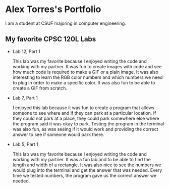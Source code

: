 # Alex Torres's Portfolio

I am a student at CSUF majoring in computer engineering.

## My favorite CPSC 120L Labs

* Lab 12, Part 1

   This lab was my favorite because I enjoyed writing the code and working with my partner. It was fun to create images with code and see how much code is required to make a GIF or a plain image. It was also interesting to learn the RGB color numbers and which numbers we need to plug in order to make a specific color. It was also fun to be able to create a GIF from scratch.

* Lab 7, Part 1

   I enjoyed this lab because it was fun to create a program that allows someone to see where and if they can park at a particular location. If they could not park at a place, they could park somewhere else where the program said it was okay to park. Testing the program in the terminal was also fun, as was seeing if it would work and providing the correct answer to see if someone would park there.

* Lab 5, Part 1

  This lab was my favorite because I enjoyed writing the code and working with my partner. It was a fun lab and to be able to find the length and width of a rectangle. It was also nice to see the numbers we would plug into the terminal and get the answer that was needed. Every time we tested numbers, the program gave us the correct answer we needed.
